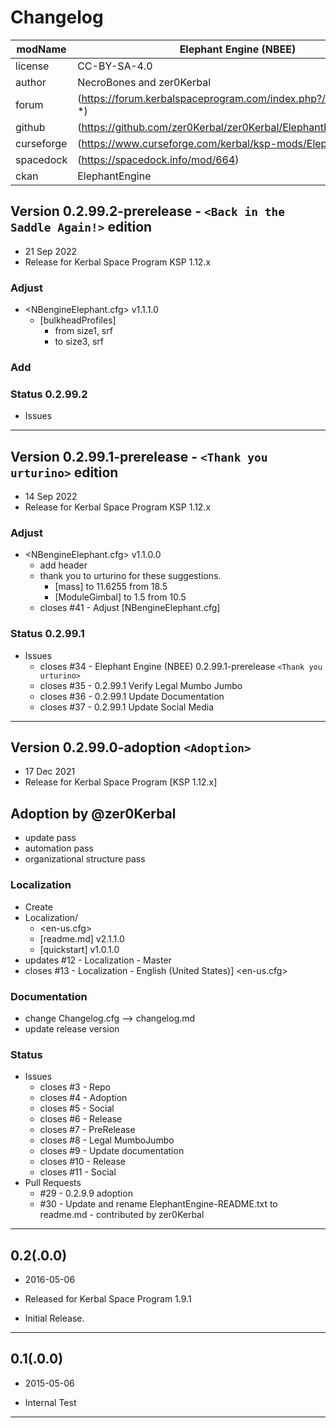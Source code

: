 # Changelog  
  
| modName    | Elephant Engine (NBEE)                                           |
| ---------- | ---------------------------------------------------------------- |
| license    | CC-BY-SA-4.0                                                     |
| author     | NecroBones and zer0Kerbal                                        |
| forum      | (https://forum.kerbalspaceprogram.com/index.php?/topic/206024-*) |
| github     | (https://github.com/zer0Kerbal/zer0Kerbal/ElephantEngine)        |
| curseforge | (https://www.curseforge.com/kerbal/ksp-mods/ElephantEngine)      |
| spacedock  | (https://spacedock.info/mod/664)                                 |
| ckan       | ElephantEngine                                                   |

## Version 0.2.99.2-prerelease - `<Back in the Saddle Again!>` edition

* 21 Sep 2022  
* Release for Kerbal Space Program KSP 1.12.x

### Adjust

* <NBengineElephant.cfg> v1.1.1.0
  * [bulkheadProfiles]
    * from size1, srf
    * to size3, srf
  
### Add

### Status 0.2.99.2

* Issues


---

## Version 0.2.99.1-prerelease - `<Thank you urturino>` edition

* 14 Sep 2022
* Release for Kerbal Space Program KSP 1.12.x

### Adjust

* <NBengineElephant.cfg> v1.1.0.0
  * add header
  * thank you to urturino for these suggestions.
    * [mass] to 11.6255 from 18.5
    * [ModuleGimbal] to 1.5 from 10.5
  * closes #41 - Adjust [NBengineElephant.cfg]

### Status 0.2.99.1

* Issues
  * closes #34 - Elephant Engine (NBEE) 0.2.99.1-prerelease `<Thank you urturino>`
  * closes #35 - 0.2.99.1 Verify Legal Mumbo Jumbo
  * closes #36 - 0.2.99.1 Update Documentation
  * closes #37 - 0.2.99.1 Update Social Media

---

## Version 0.2.99.0-adoption `<Adoption>`

* 17 Dec 2021
* Release for Kerbal Space Program [KSP 1.12.x]

## Adoption by @zer0Kerbal

* update pass
* automation pass
* organizational structure pass

### Localization

* Create
* Localization/
  * <en-us.cfg>
  * [readme.md] v2.1.1.0
  * [quickstart] v1.0.1.0
* updates #12 - Localization - Master
* closes #13 - Localization - English (United States)] <en-us.cfg>

### Documentation

* change Changelog.cfg --> changelog.md
* update release version

### Status

* Issues
  * closes #3 - Repo
  * closes #4 - Adoption
  * closes #5 - Social
  * closes #6 - Release
  * closes #7 - PreRelease
  * closes #8 - Legal MumboJumbo
  * closes #9 - Update documentation
  * closes #10 - Release
  * closes #11 - Social
* Pull Requests
  * #29 - 0.2.9.9 adoption
  * #30 - Update and rename ElephantEngine-README.txt to readme.md - contributed by zer0Kerbal

---

## 0.2(.0.0)

* 2016-05-06
* Released for Kerbal Space Program 1.9.1

* Initial Release.

---

## 0.1(.0.0)

* 2015-05-06

* Internal Test

---
